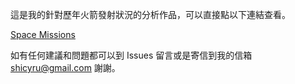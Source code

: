 這是我的針對歷年火箭發射狀況的分析作品，可以直接點以下連結查看。

[Space Missions](https://nbviewer.org/github/Andreaouou/Data-Analyst-Porfolio/blob/master/Space_Missions/Space_Missions_Analysis_(start)_%E6%95%B4%E7%90%86%E7%89%88.html)

如有任何建議和問題都可以到 Issues 留言或是寄信到我的信箱 shicyru@gmail.com 謝謝。

